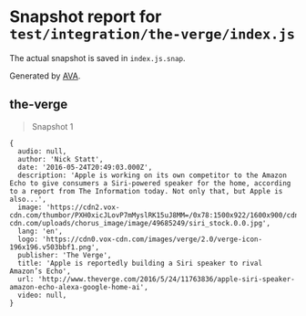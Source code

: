 # Snapshot report for `test/integration/the-verge/index.js`

The actual snapshot is saved in `index.js.snap`.

Generated by [AVA](https://avajs.dev).

## the-verge

> Snapshot 1

    {
      audio: null,
      author: 'Nick Statt',
      date: '2016-05-24T20:49:03.000Z',
      description: 'Apple is working on its own competitor to the Amazon Echo to give consumers a Siri-powered speaker for the home, according to a report from The Information today. Not only that, but Apple is also...',
      image: 'https://cdn2.vox-cdn.com/thumbor/PXH0xicJLovP7mMyslRK15uJ8MM=/0x78:1500x922/1600x900/cdn0.vox-cdn.com/uploads/chorus_image/image/49685249/siri_stock.0.0.jpg',
      lang: 'en',
      logo: 'https://cdn0.vox-cdn.com/images/verge/2.0/verge-icon-196x196.v503bbf1.png',
      publisher: 'The Verge',
      title: 'Apple is reportedly building a Siri speaker to rival Amazon’s Echo',
      url: 'http://www.theverge.com/2016/5/24/11763836/apple-siri-speaker-amazon-echo-alexa-google-home-ai',
      video: null,
    }

